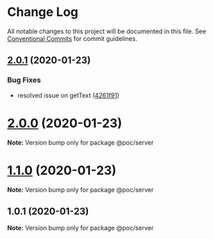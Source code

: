 # Change Log

All notable changes to this project will be documented in this file.
See [Conventional Commits](https://conventionalcommits.org) for commit guidelines.

## [2.0.1](https://github.com/budiTjendra/poc_yarn_workspace/compare/v2.0.0...v2.0.1) (2020-01-23)


### Bug Fixes

* resolved issue on getText ([4261f91](https://github.com/budiTjendra/poc_yarn_workspace/commit/4261f91702db0c3f5eb3dd9b692bcb8e77a6ea10))





# [2.0.0](https://github.com/budiTjendra/poc_yarn_workspace/compare/v1.1.0...v2.0.0) (2020-01-23)

**Note:** Version bump only for package @poc/server





# [1.1.0](https://github.com/budiTjendra/poc_yarn_workspace/compare/v1.0.1...v1.1.0) (2020-01-23)

**Note:** Version bump only for package @poc/server





## 1.0.1 (2020-01-23)

**Note:** Version bump only for package @poc/server
